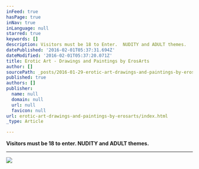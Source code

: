```yaml
---
inFeed: true
hasPage: true
inNav: true
inLanguage: null
starred: true
keywords: []
description: Visitors must be 18 to Enter.  NUDITY and ADULT themes.
datePublished: '2016-02-01T05:37:31.694Z'
dateModified: '2016-02-01T05:37:20.071Z'
title: Erotic Art - Drawings and Paintings by ErosArts
author: []
sourcePath: _posts/2016-01-29-erotic-art-drawings-and-paintings-by-erosarts.md
published: true
authors: []
publisher:
  name: null
  domain: null
  url: null
  favicon: null
url: erotic-art-drawings-and-paintings-by-erosarts/index.html
_type: Article

---
```

**Visitors must be 18 to enter.  NUDITY and ADULT themes.**

****
![](https://s3-us-west-2.amazonaws.com/the-grid-img/p/82542e3cf11ee7f673f57408822192787ff097a4.jpg)